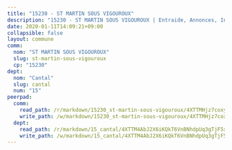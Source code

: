 ```yaml
---
title: "15230 - ST MARTIN SOUS VIGOUROUX"
description: "15230 - ST MARTIN SOUS VIGOUROUX | Entraide, Annonces, Initiatives"
date: 2020-01-11T14:09:21+09:00
collapsible: false
layout: commune
comm:
  nom: "ST MARTIN SOUS VIGOUROUX"
  slug: st-martin-sous-vigouroux
  cp: "15230"
dept:
  nom: "Cantal"
  slug: cantal
  num: "15"
peerpad:
  comm:
    read_path: /r/markdown/15230_st-martin-sous-vigouroux/4XTTMHjz7coxyYi54fCPZ56iRe9XDbdZBnNgj3Q3SGBqCN1jn
    write_path: /w/markdown/15230_st-martin-sous-vigouroux/4XTTMHjz7coxyYi54fCPZ56iRe9XDbdZBnNgj3Q3SGBqCN1jn-K3TgUPNtH9UUAtKDjybCutS4pRL5ZKbeSiyvq57SqYiiteS4rC4NMCnKoV1jCouVJZe9BQzNJYS4SoR1Q6QsJeNWeBVKRRJgv5NHDMpTngRejsrYkG3CNNWENTGbZ4PM8f1Kge6U
  dept:
    read_path: /r/markdown/15_cantal/4XTTM4AbJ2X6iKQkT6VnBNhdpUq3gTjF5xvzeLXgyMbip7oZi
    write_path: /w/markdown/15_cantal/4XTTM4AbJ2X6iKQkT6VnBNhdpUq3gTjF5xvzeLXgyMbip7oZi-K3TgUzLxcVoV3Spfk4WRRT7ns4FZHP5DRn3T5Xt1HAMNkCgdMWpswwmyZFy1f4TzqjHqM6bwRLmH4WDVWsNZdM34scPnnmiNG41mKcAmEspoSpDYQr7FHqoFAfy15CJrkSEmsoqS
---
```


